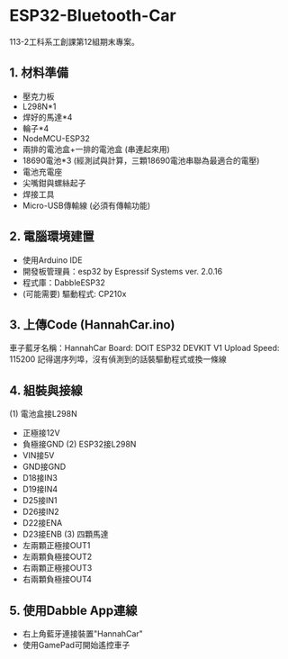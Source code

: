 # ESP32-Bluetooth-Car
113-2工科系工創課第12組期末專案。
## 1. 材料準備
* 壓克力板
* L298N*1
* 焊好的馬達*4
* 輪子*4
* NodeMCU-ESP32
* 兩排的電池盒+一排的電池盒 (串連起來用)
* 18690電池*3 (經測試與計算，三顆18690電池串聯為最適合的電壓)
* 電池充電座
* 尖嘴鉗與螺絲起子
* 焊接工具
* Micro-USB傳輸線 (必須有傳輸功能)
## 2. 電腦環境建置
* 使用Arduino IDE
* 開發板管理員：esp32 by Espressif Systems ver. 2.0.16
* 程式庫：DabbleESP32
* (可能需要) 驅動程式: CP210x
## 3. 上傳Code (HannahCar.ino)
車子藍牙名稱：HannahCar  Board: DOIT ESP32 DEVKIT V1  Upload Speed: 115200
記得選序列埠，沒有偵測到的話裝驅動程式或換一條線
## 4. 組裝與接線
(1) 電池盒接L298N
* 正極接12V
* 負極接GND
(2) ESP32接L298N
* VIN接5V
* GND接GND
* D18接IN3
* D19接IN4
* D25接IN1
* D26接IN2
* D22接ENA
* D23接ENB
(3) 四顆馬達
* 左兩顆正極接OUT1
* 左兩顆負極接OUT2
* 右兩顆正極接OUT3
* 右兩顆負極接OUT4
## 5. 使用Dabble App連線
* 右上角藍牙連接裝置"HannahCar"
* 使用GamePad可開始遙控車子
